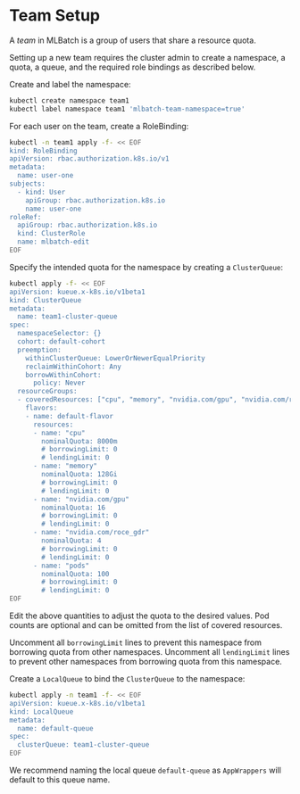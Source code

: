 # Team Setup

A *team* in MLBatch is a group of users that share a resource quota.

Setting up a new team requires the cluster admin to create a namespace,
a quota, a queue, and the required role bindings as described below.


Create and label the namespace:
```sh
kubectl create namespace team1
kubectl label namespace team1 'mlbatch-team-namespace=true'
```

For each user on the team, create a RoleBinding:
```sh
kubectl -n team1 apply -f- << EOF
kind: RoleBinding
apiVersion: rbac.authorization.k8s.io/v1
metadata:
  name: user-one
subjects:
  - kind: User
    apiGroup: rbac.authorization.k8s.io
    name: user-one
roleRef:
  apiGroup: rbac.authorization.k8s.io
  kind: ClusterRole
  name: mlbatch-edit
EOF
```

Specify the intended quota for the namespace by creating a `ClusterQueue`:
```sh
kubectl apply -f- << EOF
apiVersion: kueue.x-k8s.io/v1beta1
kind: ClusterQueue
metadata:
  name: team1-cluster-queue
spec:
  namespaceSelector: {}
  cohort: default-cohort
  preemption:
    withinClusterQueue: LowerOrNewerEqualPriority
    reclaimWithinCohort: Any
    borrowWithinCohort:
      policy: Never
  resourceGroups:
  - coveredResources: ["cpu", "memory", "nvidia.com/gpu", "nvidia.com/roce_gdr", "pods"]
    flavors:
    - name: default-flavor
      resources:
      - name: "cpu"
        nominalQuota: 8000m
        # borrowingLimit: 0
        # lendingLimit: 0
      - name: "memory"
        nominalQuota: 128Gi
        # borrowingLimit: 0
        # lendingLimit: 0
      - name: "nvidia.com/gpu"
        nominalQuota: 16
        # borrowingLimit: 0
        # lendingLimit: 0
      - name: "nvidia.com/roce_gdr"
        nominalQuota: 4
        # borrowingLimit: 0
        # lendingLimit: 0
      - name: "pods"
        nominalQuota: 100
        # borrowingLimit: 0
        # lendingLimit: 0
EOF
```
Edit the above quantities to adjust the quota to the desired values. Pod counts
are optional and can be omitted from the list of covered resources.

Uncomment all `borrowingLimit` lines to prevent this namespace from borrowing
quota from other namespaces. Uncomment all `lendingLimit` lines to prevent other
namespaces from borrowing quota from this namespace.

Create a `LocalQueue` to bind the `ClusterQueue` to the namespace:
```sh
kubectl apply -n team1 -f- << EOF
apiVersion: kueue.x-k8s.io/v1beta1
kind: LocalQueue
metadata:
  name: default-queue
spec:
  clusterQueue: team1-cluster-queue
EOF
```
We recommend naming the local queue `default-queue` as `AppWrappers` will
default to this queue name.


